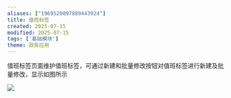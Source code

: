 ```yaml
---
aliases: ["1969520097889443924"]
title: 值班标签
created: 2025-07-15
modified: 2025-07-15
tags: ['基础模块']
theme: 政务应用
---
```


值班标签页面维护值班标签，可通过新建和批量修改按钮对值班标签进行新建及批量修改，显示如图所示

![](https://myhelpdoc.oss-cn-heyuan.aliyuncs.com/mdimages/539a23ffd37fed5998b55e6206aa5a91.jpg)